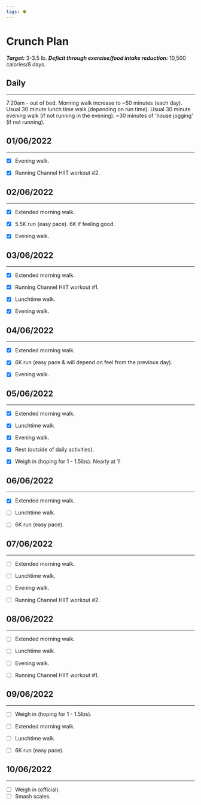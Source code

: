 ```yaml
---
tags: 🫀
---
```


# Crunch Plan

***Target:*** 3-3.5 lb.
***Deficit through exercise/food intake reduction:*** 10,500 calories/8 days.


## Daily
---

7:20am - out of bed.
Morning walk increase to ~50 minutes (each day).
Usual 30 minute lunch time walk (depending on run time).
Usual 30 minute evening walk (if not running in the evening).
~30 minutes of 'house jogging' (if not running).


## 01/06/2022
---

- [x] Evening walk.
- [x] Running Channel HIIT workout #2.


## 02/06/2022
---

- [x] Extended morning walk.
- [x] 5.5K run (easy pace). 6K if feeling good.
- [x] Evening walk.


## 03/06/2022
---

- [x] Extended morning walk.
- [x] Running Channel HIIT workout #1.
- [x] Lunchtime walk.
- [x] Evening walk.


## 04/06/2022
---

- [x] Extended morning walk.
- [x] 6K run (easy pace & will depend on feel from the previous day).
- [x] Evening walk.


## 05/06/2022
---

- [x] Extended morning walk.
- [x] Lunchtime walk.
- [x] Evening walk.
- [x] Rest (outside of daily activities).
- [x] Weigh in (hoping for 1 - 1.5lbs). Nearly at 1!


## 06/06/2022
---

- [x] Extended morning walk.
- [ ] Lunchtime walk.
- [ ] 6K run (easy pace).


## 07/06/2022
---

- [ ] Extended morning walk.
- [ ] Lunchtime walk.
- [ ] Evening walk.
- [ ] Running Channel HIIT workout #2.


## 08/06/2022
---

- [ ] Extended morning walk.
- [ ] Lunchtime walk.
- [ ] Evening walk.
- [ ] Running Channel HIIT workout #1.


## 09/06/2022
---

- [ ] Weigh in (hoping for 1 - 1.5lbs).
- [ ] Extended morning walk.
- [ ] Lunchtime walk.
- [ ] 6K run (easy pace).


## 10/06/2022
---

- [ ] Weigh in (official).
- [ ] Smash scales.